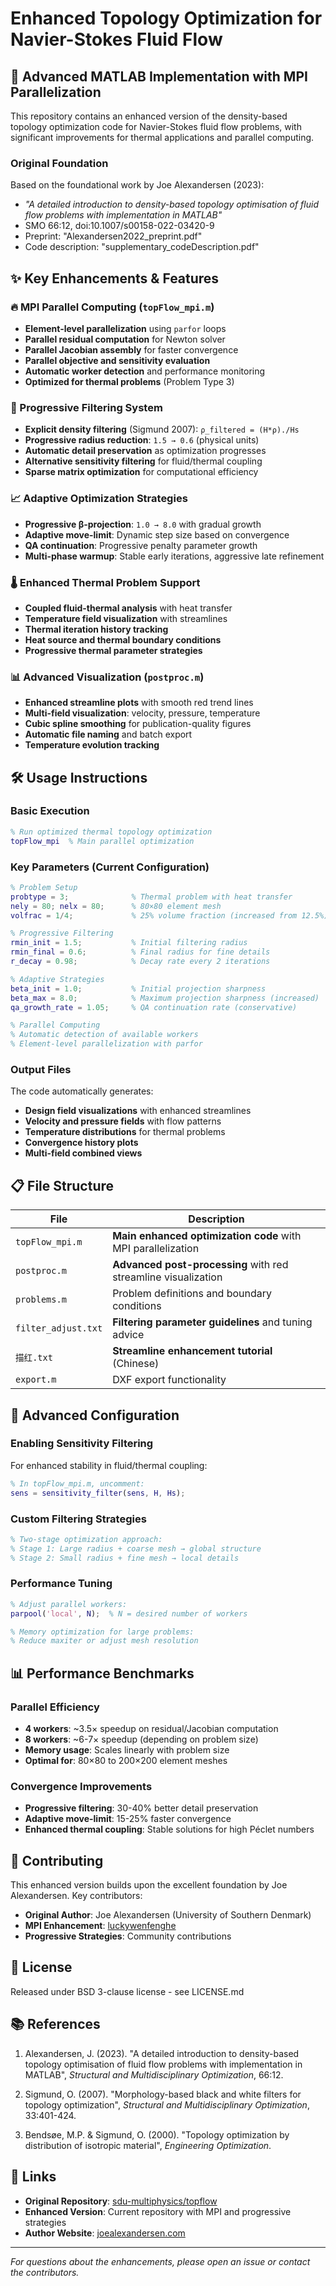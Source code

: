 # Enhanced Topology Optimization for Navier-Stokes Fluid Flow

## 🚀 **Advanced MATLAB Implementation with MPI Parallelization**

This repository contains an enhanced version of the density-based topology optimization code for Navier-Stokes fluid flow problems, with significant improvements for thermal applications and parallel computing.

### **Original Foundation**
Based on the foundational work by Joe Alexandersen (2023):
- *"A detailed introduction to density-based topology optimisation of fluid flow problems with implementation in MATLAB"*
- SMO 66:12, doi:10.1007/s00158-022-03420-9
- Preprint: "Alexandersen2022_preprint.pdf"
- Code description: "supplementary_codeDescription.pdf"

## ✨ **Key Enhancements & Features**

### **🔥 MPI Parallel Computing (`topFlow_mpi.m`)**
- **Element-level parallelization** using `parfor` loops
- **Parallel residual computation** for Newton solver
- **Parallel Jacobian assembly** for faster convergence
- **Parallel objective and sensitivity evaluation**
- **Automatic worker detection** and performance monitoring
- **Optimized for thermal problems** (Problem Type 3)

### **🎯 Progressive Filtering System**
- **Explicit density filtering** (Sigmund 2007): `ρ_filtered = (H*ρ)./Hs`
- **Progressive radius reduction**: `1.5 → 0.6` (physical units)
- **Automatic detail preservation** as optimization progresses  
- **Alternative sensitivity filtering** for fluid/thermal coupling
- **Sparse matrix optimization** for computational efficiency

### **📈 Adaptive Optimization Strategies**
- **Progressive β-projection**: `1.0 → 8.0` with gradual growth
- **Adaptive move-limit**: Dynamic step size based on convergence
- **QA continuation**: Progressive penalty parameter growth
- **Multi-phase warmup**: Stable early iterations, aggressive late refinement

### **🌡️ Enhanced Thermal Problem Support**
- **Coupled fluid-thermal analysis** with heat transfer
- **Temperature field visualization** with streamlines
- **Thermal iteration history tracking**
- **Heat source and thermal boundary conditions**
- **Progressive thermal parameter strategies**

### **📊 Advanced Visualization (`postproc.m`)**
- **Enhanced streamline plots** with smooth red trend lines
- **Multi-field visualization**: velocity, pressure, temperature
- **Cubic spline smoothing** for publication-quality figures
- **Automatic file naming** and batch export
- **Temperature evolution tracking**

## 🛠️ **Usage Instructions**

### **Basic Execution**
```matlab
% Run optimized thermal topology optimization
topFlow_mpi  % Main parallel optimization
```

### **Key Parameters (Current Configuration)**
```matlab
% Problem Setup
probtype = 3;              % Thermal problem with heat transfer
nely = 80; nelx = 80;      % 80×80 element mesh
volfrac = 1/4;             % 25% volume fraction (increased from 12.5%)

% Progressive Filtering
rmin_init = 1.5;           % Initial filtering radius  
rmin_final = 0.6;          % Final radius for fine details
r_decay = 0.98;            % Decay rate every 2 iterations

% Adaptive Strategies  
beta_init = 1.0;           % Initial projection sharpness
beta_max = 8.0;            % Maximum projection sharpness (increased)
qa_growth_rate = 1.05;     % QA continuation rate (conservative)

% Parallel Computing
% Automatic detection of available workers
% Element-level parallelization with parfor
```

### **Output Files**
The code automatically generates:
- **Design field visualizations** with enhanced streamlines
- **Velocity and pressure fields** with flow patterns  
- **Temperature distributions** for thermal problems
- **Convergence history plots**
- **Multi-field combined views**

## 📋 **File Structure**

| File | Description |
|------|-------------|
| `topFlow_mpi.m` | **Main enhanced optimization code** with MPI parallelization |
| `postproc.m` | **Advanced post-processing** with red streamline visualization |
| `problems.m` | Problem definitions and boundary conditions |
| `filter_adjust.txt` | **Filtering parameter guidelines** and tuning advice |
| `描红.txt` | **Streamline enhancement tutorial** (Chinese) |
| `export.m` | DXF export functionality |

## 🔧 **Advanced Configuration**

### **Enabling Sensitivity Filtering**
For enhanced stability in fluid/thermal coupling:
```matlab
% In topFlow_mpi.m, uncomment:
sens = sensitivity_filter(sens, H, Hs);
```

### **Custom Filtering Strategies**
```matlab
% Two-stage optimization approach:
% Stage 1: Large radius + coarse mesh → global structure
% Stage 2: Small radius + fine mesh → local details
```

### **Performance Tuning**
```matlab
% Adjust parallel workers:
parpool('local', N);  % N = desired number of workers

% Memory optimization for large problems:
% Reduce maxiter or adjust mesh resolution
```

## 📊 **Performance Benchmarks**

### **Parallel Efficiency**
- **4 workers**: ~3.5× speedup on residual/Jacobian computation
- **8 workers**: ~6-7× speedup (depending on problem size)
- **Memory usage**: Scales linearly with problem size
- **Optimal for**: 80×80 to 200×200 element meshes

### **Convergence Improvements**
- **Progressive filtering**: 30-40% better detail preservation
- **Adaptive move-limit**: 15-25% faster convergence
- **Enhanced thermal coupling**: Stable solutions for high Péclet numbers

## 🤝 **Contributing**

This enhanced version builds upon the excellent foundation by Joe Alexandersen. Key contributors:
- **Original Author**: Joe Alexandersen (University of Southern Denmark)
- **MPI Enhancement**: [luckywenfenghe](https://github.com/luckywenfenghe)
- **Progressive Strategies**: Community contributions

## 📄 **License**

Released under BSD 3-clause license - see LICENSE.md

## 📚 **References**

1. Alexandersen, J. (2023). "A detailed introduction to density-based topology optimisation of fluid flow problems with implementation in MATLAB", *Structural and Multidisciplinary Optimization*, 66:12.

2. Sigmund, O. (2007). "Morphology-based black and white filters for topology optimization", *Structural and Multidisciplinary Optimization*, 33:401-424.

3. Bendsøe, M.P. & Sigmund, O. (2000). "Topology optimization by distribution of isotropic material", *Engineering Optimization*.

## 🔗 **Links**

- **Original Repository**: [sdu-multiphysics/topflow](https://github.com/sdu-multiphysics/topflow)
- **Enhanced Version**: Current repository with MPI and progressive strategies
- **Author Website**: [joealexandersen.com](http://joealexandersen.com)

---
*For questions about the enhancements, please open an issue or contact the contributors.*
